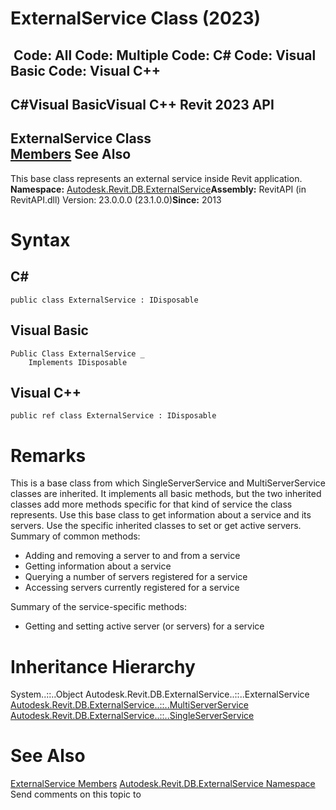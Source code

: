 # ExternalService Class (2023)

﻿
 Code: All Code: Multiple Code: C# Code: Visual Basic Code: Visual C++   
---  
C#Visual BasicVisual C++
Revit 2023 API  
---  
ExternalService Class  
[Members](b7643fe0-87e9-c4f4-e346-45b837ebb156.md "ExternalService Members") See Also  
---  
This base class represents an external service inside Revit application. 
**Namespace:** [Autodesk.Revit.DB.ExternalService](a88f2d1d-c02f-a901-9543-44e4b5dd5fc9.md "Autodesk.Revit.DB.ExternalService Namespace")**Assembly:** RevitAPI (in RevitAPI.dll) Version: 23.0.0.0 (23.1.0.0)**Since:** 2013 
# Syntax
C#  
---  
```text
public class ExternalService : IDisposable
```
  
Visual Basic  
---  
```text
Public Class ExternalService _
	Implements IDisposable
```
  
Visual C++  
---  
```text
public ref class ExternalService : IDisposable
```
  
# Remarks
This is a base class from which SingleServerService and MultiServerService classes are inherited. It implements all basic methods, but the two inherited classes add more methods specific for that kind of service the class represents. Use this base class to get information about a service and its servers. Use the specific inherited classes to set or get active servers. 
Summary of common methods: 
  * Adding and removing a server to and from a service
  * Getting information about a service
  * Querying a number of servers registered for a service
  * Accessing servers currently registered for a service

Summary of the service-specific methods: 
  * Getting and setting active server (or servers) for a service

# Inheritance Hierarchy
System..::..Object Autodesk.Revit.DB.ExternalService..::..ExternalService [Autodesk.Revit.DB.ExternalService..::..MultiServerService](ac0494f1-bd1c-4596-e2bf-eec3ac36e3b4.md "MultiServerService Class") [Autodesk.Revit.DB.ExternalService..::..SingleServerService](8491691e-2a26-684e-f43c-e8e0095fd129.md "SingleServerService Class")
# See Also
[ExternalService Members](b7643fe0-87e9-c4f4-e346-45b837ebb156.md "ExternalService Members")
[Autodesk.Revit.DB.ExternalService Namespace](a88f2d1d-c02f-a901-9543-44e4b5dd5fc9.md "Autodesk.Revit.DB.ExternalService Namespace")
Send comments on this topic to 